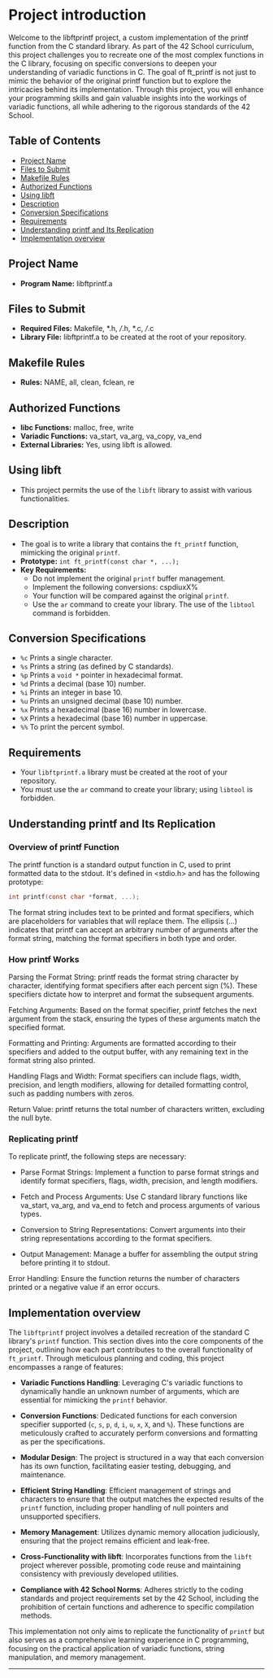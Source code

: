 

# Project introduction

Welcome to the libftprintf project, a custom implementation of the printf function from the C standard library. As part of the 42 School curriculum, this project challenges you to recreate one of the most complex functions in the C library, focusing on specific conversions to deepen your understanding of variadic functions in C. The goal of ft_printf is not just to mimic the behavior of the original printf function but to explore the intricacies behind its implementation. Through this project, you will enhance your programming skills and gain valuable insights into the workings of variadic functions, all while adhering to the rigorous standards of the 42 School.


## Table of Contents

- [Project Name](#project-name)
- [Files to Submit](#files-to-submit)
- [Makefile Rules](#makefile-rules)
- [Authorized Functions](#authorized-functions)
- [Using libft](#using-libft)
- [Description](#description)
- [Conversion Specifications](#conversion-specifications)
- [Requirements](#requirements)
- [Understanding printf and Its Replication](#Understanding-printf-and-Its-Replication)
- [Implementation overview](#Implementation-overview)

## Project Name

- **Program Name:** libftprintf.a

## Files to Submit

- **Required Files:** Makefile, *.h, */*.h, *.c, */*.c
- **Library File:** libftprintf.a to be created at the root of your repository.

## Makefile Rules

- **Rules:** NAME, all, clean, fclean, re

## Authorized Functions

- **libc Functions:** malloc, free, write
- **Variadic Functions:** va_start, va_arg, va_copy, va_end
- **External Libraries:** Yes, using libft is allowed.

## Using libft

- This project permits the use of the `libft` library to assist with various functionalities.

## Description

- The goal is to write a library that contains the `ft_printf` function, mimicking the original `printf`.
- **Prototype:** `int ft_printf(const char *, ...);`
- **Key Requirements:**
  - Do not implement the original `printf` buffer management.
  - Implement the following conversions: cspdiuxX%
  - Your function will be compared against the original `printf`.
  - Use the `ar` command to create your library. The use of the `libtool` command is forbidden.

## Conversion Specifications

- `%c` Prints a single character.
- `%s` Prints a string (as defined by C standards).
- `%p` Prints a `void *` pointer in hexadecimal format.
- `%d` Prints a decimal (base 10) number.
- `%i` Prints an integer in base 10.
- `%u` Prints an unsigned decimal (base 10) number.
- `%x` Prints a hexadecimal (base 16) number in lowercase.
- `%X` Prints a hexadecimal (base 16) number in uppercase.
- `%%` To print the percent symbol.

## Requirements

- Your `libftprintf.a` library must be created at the root of your repository.
- You must use the `ar` command to create your library; using `libtool` is forbidden.


## Understanding printf and Its Replication

### Overview of printf Function
The printf function is a standard output function in C, used to print formatted data to the stdout. It's defined in <stdio.h> and has the following prototype:

```c
int printf(const char *format, ...);
```

The format string includes text to be printed and format specifiers, which are placeholders for variables that will replace them. The ellipsis (...) indicates that printf can accept an arbitrary number of arguments after the format string, matching the format specifiers in both type and order.

### How printf Works
Parsing the Format String: printf reads the format string character by character, identifying format specifiers after each percent sign (%). These specifiers dictate how to interpret and format the subsequent arguments.

Fetching Arguments: Based on the format specifier, printf fetches the next argument from the stack, ensuring the types of these arguments match the specified format.

Formatting and Printing: Arguments are formatted according to their specifiers and added to the output buffer, with any remaining text in the format string also printed.

Handling Flags and Width: Format specifiers can include flags, width, precision, and length modifiers, allowing for detailed formatting control, such as padding numbers with zeros.

Return Value: printf returns the total number of characters written, excluding the null byte.

### Replicating printf
To replicate printf, the following steps are necessary:

- Parse Format Strings: Implement a function to parse format strings and identify format specifiers, flags, width, precision, and length modifiers.

- Fetch and Process Arguments: Use C standard library functions like va_start, va_arg, and va_end to fetch and process arguments of various types.

- Conversion to String Representations: Convert arguments into their string representations according to the format specifiers.

- Output Management: Manage a buffer for assembling the output string before printing it to stdout.

Error Handling: Ensure the function returns the number of characters printed or a negative value if an error occurs.

## Implementation overview

The `libftprintf` project involves a detailed recreation of the standard C library's `printf` function. This section dives into the core components of the project, outlining how each part contributes to the overall functionality of `ft_printf`. Through meticulous planning and coding, this project encompasses a range of features:

- **Variadic Functions Handling**: Leveraging C's variadic functions to dynamically handle an unknown number of arguments, which are essential for mimicking the `printf` behavior.

- **Conversion Functions**: Dedicated functions for each conversion specifier supported (`c`, `s`, `p`, `d`, `i`, `u`, `x`, `X`, and `%`). These functions are meticulously crafted to accurately perform conversions and formatting as per the specifications.

- **Modular Design**: The project is structured in a way that each conversion has its own function, facilitating easier testing, debugging, and maintenance.

- **Efficient String Handling**: Efficient management of strings and characters to ensure that the output matches the expected results of the `printf` function, including proper handling of null pointers and unsupported specifiers.

- **Memory Management**: Utilizes dynamic memory allocation judiciously, ensuring that the project remains efficient and leak-free.

- **Cross-Functionality with libft**: Incorporates functions from the `libft` project wherever possible, promoting code reuse and maintaining consistency with previously developed utilities.

- **Compliance with 42 School Norms**: Adheres strictly to the coding standards and project requirements set by the 42 School, including the prohibition of certain functions and adherence to specific compilation methods.

This implementation not only aims to replicate the functionality of `printf` but also serves as a comprehensive learning experience in C programming, focusing on the practical application of variadic functions, string manipulation, and memory management.

---
